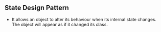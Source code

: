 ## State Design Pattern

- It allows an object to alter its behaviour when its internal state changes. The object will appear as if it changed its class.